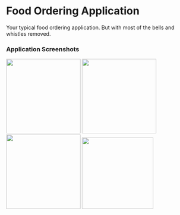 # Food Ordering Application

Your typical food ordering application. But with most of the bells and whistles removed.

### Application Screenshots

<img src="./sample/Home.png" width="200"> <img src="./sample/Resturants.png" width="200">
<img src="./sample/Select.png" width="200"> <img src="./sample/Checkout.png" width="192">
